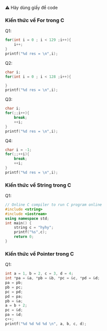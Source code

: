 ⚠️ Hãy dùng giấy để code                 

### Kiến thức về For trong C

Q1:
```cpp
for(int i = 0 ; i < 129 ;i++){
    i++;
}
printf("%d res = \n",i);
```
Q2:
```cpp
char i;
for(int i = 0 ; i < 128 ;i++){

}
printf("%d res = \n",i);
```
Q3:
```cpp
char i;
for(;;i++){
    break;
    ++i;
}
printf("%d res = \n",i);
```
Q4:
```cpp
char i = -1;
for(;;++i){
    break;
    ++i;
}
printf("%d res = \n",i);
```
### Kiến thức về String trong C

Q1:
```cpp
// Online C compiler to run C program online
#include <string>
#include <iostream>
using namespace std;
int main() {
    string c = "hyhy";
    printf("%s",c);
    return 0;
}
```

### Kiến thức về Pointer trong C

Q1:
```cpp
int a = 1, b = 2, c = 3, d = 4;
int *pa = &a, *pb = &b, *pc = &c, *pd = &d;
pa = pb;
pb = pc;
pc = pd;
pd = pa;
pb = &a;
a = b + 2;
pc = &d;
pa = &d;
c++;
printf("%d %d %d %d \n", a, b, c, d);
```
